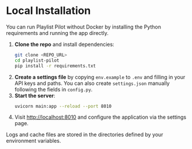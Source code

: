 # Local Installation

You can run Playlist Pilot without Docker by installing the Python requirements and running the app directly.

1. **Clone the repo** and install dependencies:
   ```bash
   git clone <REPO_URL>
   cd playlist-pilot
   pip install -r requirements.txt
   ```
2. **Create a settings file** by copying `env.example` to `.env` and filling in your API keys and paths. You can also create `settings.json` manually following the fields in `config.py`.
3. **Start the server**:
   ```bash
   uvicorn main:app --reload --port 8010
   ```
4. Visit [http://localhost:8010](http://localhost:8010) and configure the application via the settings page.

Logs and cache files are stored in the directories defined by your environment variables.
